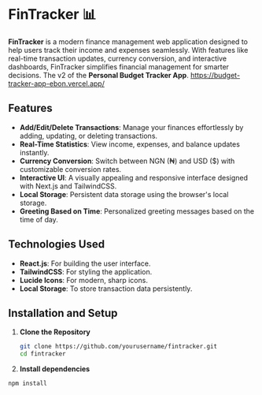 # FinTracker 📊

**FinTracker** is a modern finance management web application designed to help users track their income and expenses seamlessly. With features like real-time transaction updates, currency conversion, and interactive dashboards, FinTracker simplifies financial management for smarter decisions.
The v2 of the **Personal Budget Tracker App**.
https://budget-tracker-app-ebon.vercel.app/

## Features

- **Add/Edit/Delete Transactions**: Manage your finances effortlessly by adding, updating, or deleting transactions.
- **Real-Time Statistics**: View income, expenses, and balance updates instantly.
- **Currency Conversion**: Switch between NGN (₦) and USD ($) with customizable conversion rates.
- **Interactive UI**: A visually appealing and responsive interface designed with Next.js and TailwindCSS.
- **Local Storage**: Persistent data storage using the browser's local storage.
- **Greeting Based on Time**: Personalized greeting messages based on the time of day.

## Technologies Used

- **React.js**: For building the user interface.
- **TailwindCSS**: For styling the application.
- **Lucide Icons**: For modern, sharp icons.
- **Local Storage**: To store transaction data persistently.

## Installation and Setup

1. **Clone the Repository**
   ```bash
   git clone https://github.com/yourusername/fintracker.git
   cd fintracker
2. **Install dependencies**
 ```bash
 npm install




